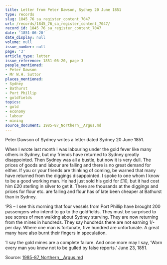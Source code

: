 ```yaml
---
title: Letter from Peter Dawson, Sydney 20 June 1851
type: records
slug: 1845_76_sa_register_content_7047
url: /records/1845_76_sa_register_content_7047/
record_id: 1845_76_sa_register_content_7047
date: '1851-06-20'
date_display: null
volume: null
issue_number: null
page: '3'
article_type: letter
issue_reference: 1851-06-20, page 3
people_mentioned:
- Peter Dawson
- Mr W.H. Suttor
places_mentioned:
- Sydney
- Bathurst
- Port Phillip
- goldfields
topics:
- gold
- economy
- labour
- mining
source_document: 1985-87_Northern__Argus.md
---
```


Peter Dawson of Sydney writes a letter dated Sydney 20 June 1851.

When I wrote last month I was labouring under the gold fever like many others in Sydney, but my friends have returned to Sydney greatly disappointed.  Then Sydney was all a bustle, but now it is very dull.  The prices of goods and labour are falling and there is no great demand for either.  If you or your friends are thinking of coming, be warned that many have returned from the diggings disappointed.  I spoke to one whom I know to be a good working man.  He had just sold his gold for £10, but it had cost him £20 sterling in silver to get it.  There are thousands at the diggings and prices for flour etc. are falling and flour has of late been cheaper at Bathurst than in Sydney.

‘PS – I see this morning that four vessels from Port Phillip have brought 200 passengers who intend to go to the goldfields.  They must be surprised to see scores of men walking about Sydney starving.  They are now returning from the mines in hundreds.  They say hundreds there are not earning 1/- per day.  Where one man is fortunate, five hundred are unfortunate.  A great many have also burnt their fingers in speculation.

‘I say the gold mines are a complete failure.  And once more may I say, ‘Warn every man you know not to be gulled by false reports.’ June 23, 1851.

Source: [1985-87_Northern__Argus.md](/downloads/markdown/1985-87_Northern__Argus.md)
